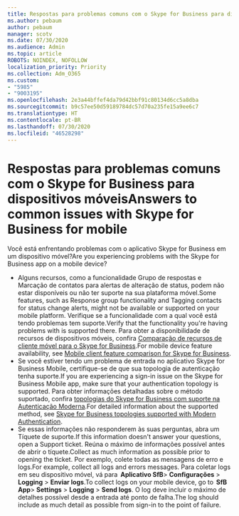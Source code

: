```yaml
---
title: Respostas para problemas comuns com o Skype for Business para dispositivos móveis
ms.author: pebaum
author: pebaum
manager: scotv
ms.date: 07/30/2020
ms.audience: Admin
ms.topic: article
ROBOTS: NOINDEX, NOFOLLOW
localization_priority: Priority
ms.collection: Adm_O365
ms.custom:
- "5985"
- "9003195"
ms.openlocfilehash: 2e3a44bffef4da79d42bbf91c80134d6cc5a8dba
ms.sourcegitcommit: b9c57ee50d59189784dc57d70a235fe15a9ee6c7
ms.translationtype: HT
ms.contentlocale: pt-BR
ms.lasthandoff: 07/30/2020
ms.locfileid: "46528298"
---
```

# <a name="answers-to-common-issues-with-skype-for-business-for-mobile"></a><span data-ttu-id="95130-102">Respostas para problemas comuns com o Skype for Business para dispositivos móveis</span><span class="sxs-lookup"><span data-stu-id="95130-102">Answers to common issues with Skype for Business for mobile</span></span>

<span data-ttu-id="95130-103">Você está enfrentando problemas com o aplicativo Skype for Business em um dispositivo móvel?</span><span class="sxs-lookup"><span data-stu-id="95130-103">Are you experiencing problems with the Skype for Business app on a mobile device?</span></span>

- <span data-ttu-id="95130-104">Alguns recursos, como a funcionalidade Grupo de respostas e Marcação de contatos para alertas de alteração de status, podem não estar disponíveis ou não ter suporte na sua plataforma móvel.</span><span class="sxs-lookup"><span data-stu-id="95130-104">Some features, such as Response group functionality and Tagging contacts for status change alerts, might not be available or supported on your mobile platform.</span></span> <span data-ttu-id="95130-105">Verifique se a funcionalidade com a qual você está tendo problemas tem suporte.</span><span class="sxs-lookup"><span data-stu-id="95130-105">Verify that the functionality you're having problems with is supported there.</span></span> <span data-ttu-id="95130-106">Para obter a disponibilidade de recursos de dispositivos móveis, confira [Comparação de recursos de cliente móvel para o Skype for Business](https://technet.microsoft.com/library/Dn951412.aspx).</span><span class="sxs-lookup"><span data-stu-id="95130-106">For mobile device feature availability, see [Mobile client feature comparison for Skype for Business](https://technet.microsoft.com/library/Dn951412.aspx).</span></span>
- <span data-ttu-id="95130-107">Se você estiver tendo um problema de entrada no aplicativo Skype for Business Mobile, certifique-se de que sua topologia de autenticação tenha suporte.</span><span class="sxs-lookup"><span data-stu-id="95130-107">If you are experiencing a sign-in issue on the Skype for Business Mobile app, make sure that your authentication topology is supported.</span></span> <span data-ttu-id="95130-108">Para obter informações detalhadas sobre o método suportado, confira [topologias do Skype for Business com suporte na Autenticação Moderna](https://docs.microsoft.com/skypeforbusiness/plan-your-deployment/modern-authentication/topologies-supported).</span><span class="sxs-lookup"><span data-stu-id="95130-108">For detailed information about the supported method, see [Skype for Business topologies supported with Modern Authentication](https://docs.microsoft.com/skypeforbusiness/plan-your-deployment/modern-authentication/topologies-supported).</span></span>  
- <span data-ttu-id="95130-109">Se essas informações não responderem às suas perguntas, abra um Tíquete de suporte.</span><span class="sxs-lookup"><span data-stu-id="95130-109">If this information doesn't answer your questions, open a Support ticket.</span></span> <span data-ttu-id="95130-110">Reúna o máximo de informações possível antes de abrir o tíquete.</span><span class="sxs-lookup"><span data-stu-id="95130-110">Collect as much information as possible prior to opening the ticket.</span></span> <span data-ttu-id="95130-111">Por exemplo, colete todas as mensagens de erro e logs.</span><span class="sxs-lookup"><span data-stu-id="95130-111">For example, collect all logs and errors messages.</span></span> <span data-ttu-id="95130-112">Para coletar logs em seu dispositivo móvel, vá para  **Aplicativo SfB**>  **Configurações** >  **Logging** >  **Enviar logs**.</span><span class="sxs-lookup"><span data-stu-id="95130-112">To collect logs on your mobile device, go to  **SfB App**>  **Settings** >  **Logging** >  **Send logs**.</span></span> <span data-ttu-id="95130-113">O log deve incluir o máximo de detalhes possível desde a entrada até ponto de falha.</span><span class="sxs-lookup"><span data-stu-id="95130-113">The log should include as much detail as possible from sign-in to the point of failure.</span></span>
